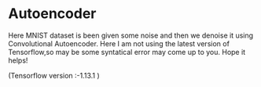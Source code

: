 # Autoencoder
Here MNIST dataset is been given some noise and then we denoise it using Convolutional Autoencoder. Here I am not using the latest version of Tensorflow,so may be some syntatical error may come up to you.
Hope it helps!

(Tensorflow version :-1.13.1 )
